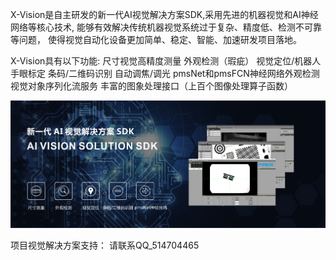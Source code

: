 X-Vision是自主研发的新一代AI视觉解决方案SDK,采用先进的机器视觉和AI神经网络等核心技术,
能够有效解决传统机器视觉系统过于复杂、精度低、检测不可靠等问题，
使得视觉自动化设备更加简单、稳定、智能、加速研发项目落地。

X-Vision具有以下功能:
尺寸视觉高精度测量
外观检测（瑕疵）
视觉定位/机器人手眼标定
条码/二维码识别
自动调焦/调光
pmsNet和pmsFCN神经网络外观检测
视觉对象序列化流服务
丰富的图象处理接口（上百个图像处理算子函数）






![image](./pic/XVISION.png)




项目视觉解决方案支持： 
                      请联系QQ_514704465
